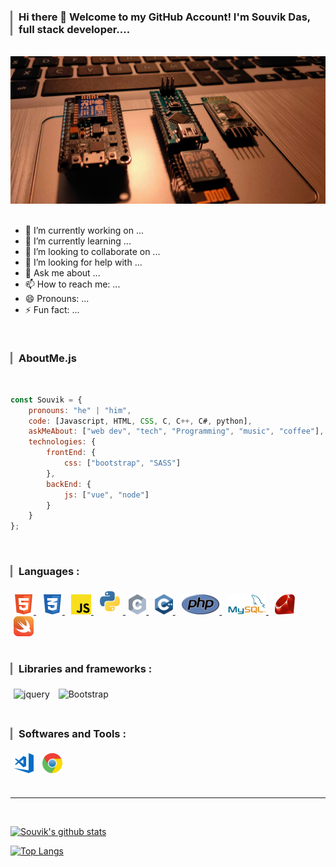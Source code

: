 <!-- ### Hi there 👋 Welcome to my GitHub Account! I'm Souvik Das, full stack developer.... -->

<h3 style="border-left: 3px solid gray; padding-left: 10px;"> Hi there 👋 Welcome to my GitHub Account! I'm Souvik Das, full stack developer.... </h3>

<!-- **SouvikDas-git/SouvikDas-git** is a ✨ _special_ ✨ repository because its `README.md` (this file) appears on your GitHub profile.

Here are some ideas to get you started: -->
<br>

<img src="cover.jpg">

<br>
<br>

- 🔭 I’m currently working on ...
- 🌱 I’m currently learning ...
- 👯 I’m looking to collaborate on ...
- 🤔 I’m looking for help with ...
- 💬 Ask me about ...
- 📫 How to reach me: ...
- 😄 Pronouns: ...
- ⚡ Fun fact: ...

<br>

<!-- ### aboutMe.js -->
<h3 style="border-left: 3px solid gray; padding-left: 10px;"> AboutMe.js </h3>
<br>

```javascript
const Souvik = {
    pronouns: "he" | "him",
    code: [Javascript, HTML, CSS, C, C++, C#, python],
    askMeAbout: ["web dev", "tech", "Programming", "music", "coffee"],
    technologies: {
        frontEnd: {
            css: ["bootstrap", "SASS"]
        },
        backEnd: {
            js: ["vue", "node"]
        }
    }
};
```

<!-- <img src="https://github.com/Aakarsh-B/trying-repos/blob/master/Colorful%20Simple%20Science%20Class%20Education%20Presentation.png"> -->
<!-- <br/> -->
<!-- <br/> -->

<!-- ## Heyyo, I'm <a href="https://github.com/SouvikDas-git" target="_blank">Aakarsh</a>!
(Use dark theme to find my socials ;) -->

<!-- <a href="https://aakarsh.me" target="_blank"><img align="left" alt="aakarsh.me" width="22px" src="https://github.com/Aakarsh-B/trying-repos/blob/master/www.svg" /></a>
<a href="https://linkedin.com/in/aakarshb" target="_blank"><img align="left" alt="Aakarsh B | LinkedIn" width="22px" src="https://github.com/Aakarsh-B/trying-repos/blob/master/linkedin.svg" />
<a href="https://behance.net/aakarshb" target="_blank"><img align="left" alt="Aakarsh B | Behance" width="22px" src="https://github.com/Aakarsh-B/trying-repos/blob/master/behance.svg" />
<a href="https://dribbble.com/aakarshb" target="_blank"><img align="left" alt="Aakarsh B | Dribbble" width="22px" src="https://github.com/Aakarsh-B/trying-repos/blob/master/dribbble.svg" />
<a href="https://instagram.com/_.aakarsh._" target="_blank"><img align="left" alt="Aakarsh B | Instagram" width="22px" src="https://github.com/Aakarsh-B/trying-repos/blob/master/insta.svg" />
<a href="https://twitter.com/Aakarsh-Bhttps://www.w3.org/html/" target="_blank"><img align="left" alt="Aakarsh B | Twitter" width="22px" src="https://github.com/Aakarsh-B/trying-repos/blob/master/twitter.svg" />
<a href="https://medium.com/@aakarshbiju" target="_blank"><img align="left" alt="Aakarsh B | Medium" width="22px" src="https://github.com/Aakarsh-B/trying-repos/blob/master/medium.svg" />
<a href="https://dev.to/aakarshb" target="_blank"><img align="left" alt="dev to aakarsh" width="22px" src="https://github.com/Aakarsh-B/trying-repos/blob/master/dev-badge.svg" /></a>

<br />
<br />
<br /> -->

<br>

<!-- ### Languages : -->
<h3 style="border-left: 3px solid gray; padding-left: 10px;"> Languages : </h3>

<a href="https://www.w3.org/html/" target="_blank" style="margin: 5px">
<img alt="HTML5" height="32px" src="html_icon.svg">
</a>

<a href="https://www.w3schools.com/css/" target="_blank" style="margin: 5px">
<img alt="CSS3" height="32px" src="css_icon.svg">
</a>

<a href="https://www.javascript.com/" target="_blank" style="margin: 5px">
<img alt="javascript" height="32px" src="js_icon.svg">
</a>

<a href="https://www.python.org/" target="_blank">
<img alt="Python" height="32px" src="python_icon.svg" style="margin: 5px">
</a>

<a href="https://www.cprogramming.com/" target="_blank" style="margin: 5px">
<img alt="C" height="32px" src="c_icon.svg">
</a>

<a href="https://www.cprogramming.com/" target="_blank" style="margin: 5px">
<img alt="C++" height="32px" src="cpp_icon.svg">
</a>

<a href="https://www.php.net/" target="_blank" style="margin: 5px">
<img alt="php" height="32px" src="php_icon.svg">
</a>

<a href="https://www.mysql.com/" target="_blank" style="margin: 5px">
<img alt="mysql" height="32px" src="mysql_icon.svg">
</a>

<a href="https://www.ruby-lang.org/en/" target="_blank" style="margin: 5px">
<img alt="ruby" height="32px" src="ruby_icon.svg">
</a>

<a href="https://developer.apple.com/swift/" target="_blank" style="margin: 5px">
<img alt="swift" height="32px" src="swift_icon.svg">
</a>

<br>
<br>

<!-- ### Libraries and frameworks : -->
<h3 style="border-left: 3px solid gray; padding-left: 10px;"> Libraries and frameworks : </h3>

<img href="https://jquery.com/" alt="jquery" height="32px" src="https://jquery.com/jquery-wp-content/themes/jquery.com/i/favicon.ico" style="margin: 5px">

<img href="https://getbootstrap.com/" alt="Bootstrap" height="32px" src="https://getbootstrap.com/docs/5.1/assets/img/favicons/favicon-32x32.png" style="margin: 5px">

<br>
<br>

<!-- ### Softwares and Tools : -->
<h3 style="border-left: 3px solid gray; padding-left: 10px;"> Softwares and Tools : </h3>

<!-- <img href="https://visualstudio.microsoft.com/" alt="Visual Studio IDE" height="32px" src="vs_icon.svg"  style="margin: 5px"> -->

<img href="https://code.visualstudio.com/" alt="Visual Studio Code" height="32px" src="vscode_icon.svg"  style="margin: 5px">

<img href="https://www.google.com/chrome/fast-and-secure/" alt="Google Chrome" height="32px" src="chrome_icon.svg"  style="margin: 5px">

<br>
<br>

<!-- ### Now Playing 🎧 -->

<!-- [![Spotify](https://github-readme-remake.vercel.app/api/spotify)](https://open.spotify.com/user/mr5jgbqp3jw221j271iz2nix9) -->
<!-- <br/> -->

---

<br>

[![Souvik's github stats](https://github-readme-stats.vercel.app/api?username=SouvikDas-git&include_all_commits=true&count_private=true&show_icons=true&line_height=20&title_color=FFFFFF&icon_color=F28C0F&text_color=969696&bg_color=0D1117)](https://github.com/anuraghazra/github-readme-stats)

[![Top Langs](https://github-readme-stats.vercel.app/api/top-langs/?username=SouvikDas-git&layout=compact&show_icons=true&line_height=20&title_color=FFFFFF&icon_color=FFFFFF&text_color=FFFFFF&bg_color=0D1117)](https://github.com/anuraghazra/github-readme-stats)
